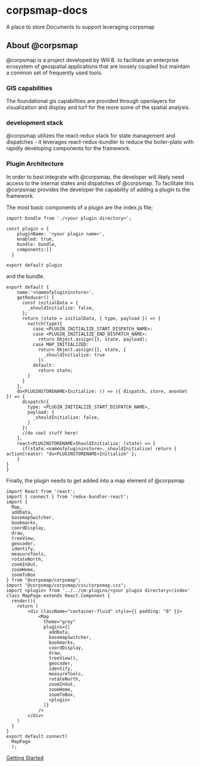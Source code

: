 # corpsmap-docs
A place to store Documents to support leveraging corpsmap

## About @corpsmap
@corpsmap is a project developed by Will B. to facilitate an enterprise ecosystem of geospatial applications that are loosely coupled but maintain a common set of frequently used tools. 
### GIS capabilities
The foundational gis capabilities are provided through openlayers for visualization and display and turf for the more some of the spatial analysis.

### development stack
@corpsmap utilizes the react-redux stack for state management and dispatches - it leverages react-redux-bundler to reduce the boiler-plate with rapidly developing components for the framework.

### Plugin Architecture
In order to best integrate with @corpsmap, the developer will likely need access to the internal states and dispatches of @corpsmap. To facilitate this @corpsmap provides the developer the capability of adding a plugin to the framework.

The most basic components of a plugin are the index.js file;
```
import bundle from './<your plugin directory>';

const plugin = {
    pluginName: '<your plugin name>',
    enabled: true,
    bundle: bundle,
    components:[]
  }

export default plugin
```
and the bundle.
```
export default {
    name:'<nameofplugininstore>',
    getReducer() {
      const initialData = {
        _shouldInitialize: false,
      };
      return (state = initialData, { type, payload }) => {
        switch(type){
          case <PLUGIN_INITIALIZE_START_DISPATCH_NAME>:
          case <PLUGIN_INITIALIZE_END_DISPATCH_NAME>:
            return Object.assign({}, state, payload);
          case MAP_INITIALIZED:
            return Object.assign({}, state, {
              _shouldInitialize: true
            })
          default:
            return state;
        }
      }
    },
    do<PLUGINSTORENAME>Initialize: () => ({ dispatch, store, anonGet }) => {
      dispatch({
        type: <PLUGIN_INITIALIZE_START_DISPATCH_NAME>,
        payload: {
          _shouldInitialize: false,
        }
      })
      //do cool stuff here!     
    },
    react<PLUGINSTORENAME>ShouldInitialize: (state) => {
      if(state.<nameofplugininstore>._shouldInitialize) return { actionCreator: "do<PLUGINSTORENAME>Initialize" };
    }
}
}
```

Finally, the plugin needs to get added into a map element of @corpsmap

```
import React from 'react';
import { connect } from 'redux-bundler-react';
import {
  Map,
  addData,
  basemapSwitcher,
  bookmarks,
  coordDisplay,
  draw,
  treeView,
  geocoder,
  identify,
  measureTools,
  rotateNorth,
  zoomInOut,
  zoomHome,
  zoomToBox
} from "@corpsmap/corpsmap";
import "@corpsmap/corpsmap/css/corpsmap.css";
import <plugin> from '../../cm-plugins/<your plugin directory>/index'
class MapPage extends React.Component {
  render(){
    return (
        <div className="container-fluid" style={{ padding: "0" }}>
            <Map
              theme="grey"
              plugins={[
                addData,
                basemapSwitcher,
                bookmarks,
                coordDisplay,
                draw,
                treeView(),
                geocoder,
                identify,
                measureTools,
                rotateNorth,
                zoomInOut,
                zoomHome,
                zoomToBox,
                <plugin>
              ]}
            />        
        </div>
    )
  }
}
export default connect(
  MapPage
  );
  ```


[Getting Started](assets/link.md "Let's get started!")


